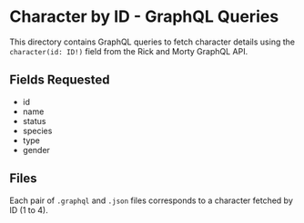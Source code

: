 # Character by ID - GraphQL Queries

This directory contains GraphQL queries to fetch character details using the `character(id: ID!)` field from the Rick and Morty GraphQL API.

## Fields Requested
- id
- name
- status
- species
- type
- gender

## Files
Each pair of `.graphql` and `.json` files corresponds to a character fetched by ID (1 to 4).

